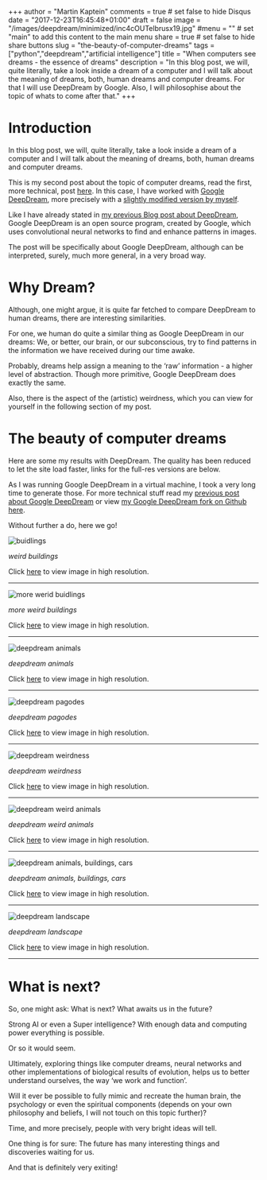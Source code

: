 +++
author = "Martin Kaptein"
comments = true	# set false to hide Disqus
date = "2017-12-23T16:45:48+01:00"
draft = false
image = "/images/deepdream/minimized/inc4cOUTelbrusx19.jpg"
#menu = ""		# set "main" to add this content to the main menu
share = true	# set false to hide share buttons
slug = "the-beauty-of-computer-dreams"
tags = ["python","deepdream","artificial intelligence"]
title = "When computers see dreams - the essence of dreams"
description = "In this blog post, we will, quite literally, take a look inside a dream of a computer and I will talk about the meaning of dreams, both, human dreams and computer dreams. For that I will use DeepDream by Google. Also, I will philosophise about the topic of whats to come after that."
+++



# Introduction

In this blog post, we will, quite literally, take a look inside a dream of a computer and I will talk about the meaning of dreams, both, human dreams and computer dreams.

This is my second post about the topic of computer dreams, read the first, more technical, post [here](../exploring-google-deepdream/).
In this case, I have worked with [Google DeepDream](https://github.com/google/deepdream), more precisely with a [slightly modified version by myself](https://github.com/martinkaptein/deepdream).

Like I have already stated in [my previous Blog post about DeepDream](../exploring-google-deepdream/), Google DeepDream is an open source program, created by Google, which uses convolutional neural networks to find and enhance patterns in images. 

The post will be specifically about Google DeepDream, although can be interpreted, surely, much more general, in a very broad way. 

# Why Dream?

Although, one might argue, it is quite far fetched to compare DeepDream to human dreams, there are interesting similarities.

For one, we human do quite a similar thing as Google DeepDream in our dreams: We, or better, our brain, or our subconscious, try to find patterns in the information we have received during our time awake. 

Probably, dreams help assign a meaning to the ‘raw’ information - a higher level of abstraction. Though more primitive, Google DeepDream does exactly the same.

Also, there is the aspect of the (artistic) weirdness, which you can view for yourself in the following section of my post.

# The beauty of computer dreams

Here are some my results with DeepDream. The quality has been reduced to let the site load faster, links for the full-res versions are below. 

As I was running Google DeepDream in a virtual machine, I took a very long time to generate those. For more technical stuff read my [previous post about Google DeepDream](../exploring-google-deepdream/) or view [my Google DeepDream fork on Github here](https://github.com/martinkaptein/deepdream).

 Without further a do, here we go!
 
![buidlings](/images/deepdream/minimized/5ppbuild.jpg)
 
*weird buildings*

Click [here](/images/deepdream/5ppbuild.jpg) to view image in high resolution.

***

![more werid buidlings](/images/deepdream/minimized/buildInc4eOUT.jpg)
 
*more weird buildings*

Click [here](/images/deepdream/buildInc4eOUT.jpg) to view image in high resolution.

***

![deepdream animals](/images/deepdream/minimized/inc4cOUTelbrusx19.jpg)
 
*deepdream animals*

Click [here](/images/deepdream/inc4cOUTelbrusx19.jpg) to view image in high resolution.

***

![deepdream pagodes](/images/deepdream/minimized/inc4cOUTplaces.jpg)
 
*deepdream pagodes*

Click [here](/images/deepdream/inc4cOUTplaces.jpg) to view image in high resolution.

***

![deepdream weirdness](/images/deepdream/minimized/inc4eOUT.jpg)
 
*deepdream weirdness*

Click [here](/images/deepdream/inc4eOUT.jpg) to view image in high resolution.

***

![deepdream weird animals](/images/deepdream/minimized/inc5aAnimalx17.jpg)
 
*deepdream weird animals*

Click [here](/images/deepdream/inc5aAnimalx17.jpg) to view image in high resolution.

***

![deepdream animals, buildings, cars](/images/deepdream/minimized/inception4cOUTanimal.jpg)
 
*deepdream animals, buildings, cars*

Click [here](/images/deepdream/inception4cOUTanimal.jpg) to view image in high resolution.

***

![deepdream landscape](/images/deepdream/minimized/placeInc5aOUTPUT.jpg)
 
*deepdream landscape*

Click [here](/images/deepdream/placeInc5aOUTPUT.jpg) to view image in high resolution.

***

# What is next?

So, one might ask: What is next? What awaits us in the future? 

Strong AI or even a Super intelligence? With enough data and computing power everything is possible.

Or so it would seem.

Ultimately, exploring things like computer dreams, neural networks and other implementations of biological results of evolution,  helps us to better understand ourselves, the way ‘we work and function’. 

Will it ever be possible to fully mimic and recreate the human brain, the psychology or even the spiritual components (depends on your own philosophy and beliefs, I will not touch on this topic further)? 

Time, and more precisely, people with very bright ideas will tell.

One thing is for sure: The future has many interesting things and discoveries waiting for us. 

And that is definitely very exiting!